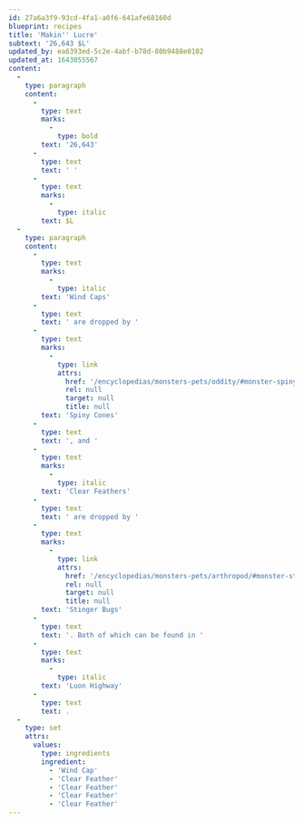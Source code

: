 ```yaml
---
id: 27a6a3f9-93cd-4fa1-a0f6-641afe68160d
blueprint: recipes
title: 'Makin'' Lucre'
subtext: '26,643 $L'
updated_by: ea6393ed-5c2e-4abf-b78d-80b9488e0102
updated_at: 1643055567
content:
  -
    type: paragraph
    content:
      -
        type: text
        marks:
          -
            type: bold
        text: '26,643'
      -
        type: text
        text: ' '
      -
        type: text
        marks:
          -
            type: italic
        text: $L
  -
    type: paragraph
    content:
      -
        type: text
        marks:
          -
            type: italic
        text: 'Wind Caps'
      -
        type: text
        text: ' are dropped by '
      -
        type: text
        marks:
          -
            type: link
            attrs:
              href: '/encyclopedias/monsters-pets/oddity/#monster-spiny-cone'
              rel: null
              target: null
              title: null
        text: 'Spiny Cones'
      -
        type: text
        text: ', and '
      -
        type: text
        marks:
          -
            type: italic
        text: 'Clear Feathers'
      -
        type: text
        text: ' are dropped by '
      -
        type: text
        marks:
          -
            type: link
            attrs:
              href: '/encyclopedias/monsters-pets/arthropod/#monster-stinger-bug'
              rel: null
              target: null
              title: null
        text: 'Stinger Bugs'
      -
        type: text
        text: '. Both of which can be found in '
      -
        type: text
        marks:
          -
            type: italic
        text: 'Luon Highway'
      -
        type: text
        text: .
  -
    type: set
    attrs:
      values:
        type: ingredients
        ingredient:
          - 'Wind Cap'
          - 'Clear Feather'
          - 'Clear Feather'
          - 'Clear Feather'
          - 'Clear Feather'
---
```

